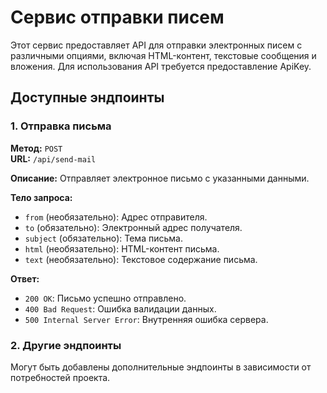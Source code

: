 # Сервис отправки писем

Этот сервис предоставляет API для отправки электронных писем с различными опциями, включая HTML-контент, текстовые сообщения и вложения. Для использования API требуется предоставление ApiKey.

## Доступные эндпоинты

### 1. Отправка письма

**Метод:** `POST`  
**URL:** `/api/send-mail`

**Описание:** Отправляет электронное письмо с указанными данными.

**Тело запроса:**

- `from` (необязательно): Адрес отправителя.
- `to` (обязательно): Электронный адрес получателя.
- `subject` (обязательно): Тема письма.
- `html` (необязательно): HTML-контент письма.
- `text` (необязательно): Текстовое содержание письма.

**Ответ:**

- `200 OK`: Письмо успешно отправлено.
- `400 Bad Request`: Ошибка валидации данных.
- `500 Internal Server Error`: Внутренняя ошибка сервера.

### 2. Другие эндпоинты

Могут быть добавлены дополнительные эндпоинты в зависимости от потребностей проекта.
